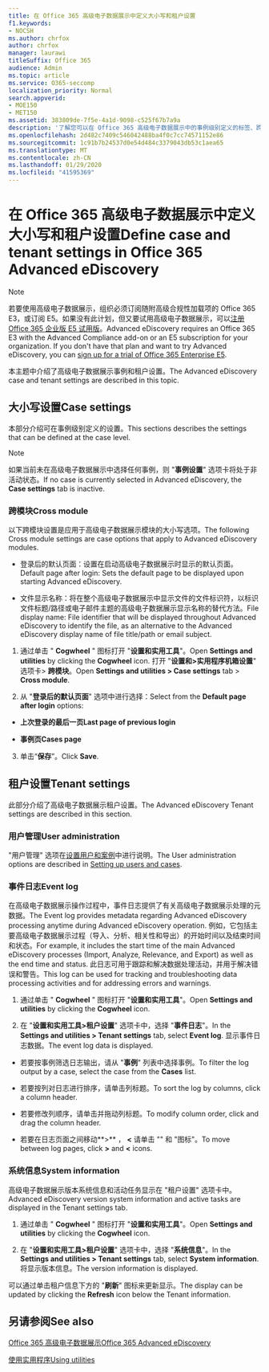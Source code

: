 ```yaml
---
title: 在 Office 365 高级电子数据展示中定义大小写和租户设置
f1.keywords:
- NOCSH
ms.author: chrfox
author: chrfox
manager: laurawi
titleSuffix: Office 365
audience: Admin
ms.topic: article
ms.service: O365-seccomp
localization_priority: Normal
search.appverid:
- MOE150
- MET150
ms.assetid: 383809de-7f5e-4a1d-9098-c525f67b7a9a
description: '了解您可以在 Office 365 高级电子数据展示中的事例级别定义的标签、跨模块和租户设置。  '
ms.openlocfilehash: 2d482c7409c546042488ba4f0c7cc74571152e86
ms.sourcegitcommit: 1c91b7b24537d0e54d484c3379043db53c1aea65
ms.translationtype: MT
ms.contentlocale: zh-CN
ms.lasthandoff: 01/29/2020
ms.locfileid: "41595369"
---
```

# <a name="define-case-and-tenant-settings-in-office-365-advanced-ediscovery"></a><span data-ttu-id="d7439-103">在 Office 365 高级电子数据展示中定义大小写和租户设置</span><span class="sxs-lookup"><span data-stu-id="d7439-103">Define case and tenant settings in Office 365 Advanced eDiscovery</span></span>

> [!NOTE]
> <span data-ttu-id="d7439-p101">若要使用高级电子数据展示，组织必须订阅随附高级合规性加载项的 Office 365 E3，或订阅 E5。如果没有此计划，但又要试用高级电子数据展示，可以[注册 Office 365 企业版 E5 试用版](https://go.microsoft.com/fwlink/p/?LinkID=698279)。</span><span class="sxs-lookup"><span data-stu-id="d7439-p101">Advanced eDiscovery requires an Office 365 E3 with the Advanced Compliance add-on or an E5 subscription for your organization. If you don't have that plan and want to try Advanced eDiscovery, you can [sign up for a trial of Office 365 Enterprise E5](https://go.microsoft.com/fwlink/p/?LinkID=698279).</span></span> 
  
<span data-ttu-id="d7439-106">本主题中介绍了高级电子数据展示事例和租户设置。</span><span class="sxs-lookup"><span data-stu-id="d7439-106">The Advanced eDiscovery case and tenant settings are described in this topic.</span></span>
  
## <a name="case-settings"></a><span data-ttu-id="d7439-107">大小写设置</span><span class="sxs-lookup"><span data-stu-id="d7439-107">Case settings</span></span>

<span data-ttu-id="d7439-108">本部分介绍可在事例级别定义的设置。</span><span class="sxs-lookup"><span data-stu-id="d7439-108">This sections describes the settings that can be defined at the case level.</span></span>
  
> [!NOTE]
> <span data-ttu-id="d7439-109">如果当前未在高级电子数据展示中选择任何事例，则 "**事例设置**" 选项卡将处于非活动状态。</span><span class="sxs-lookup"><span data-stu-id="d7439-109">If no case is currently selected in Advanced eDiscovery, the **Case settings** tab is inactive.</span></span> 
  
### <a name="cross-module"></a><span data-ttu-id="d7439-110">跨模块</span><span class="sxs-lookup"><span data-stu-id="d7439-110">Cross module</span></span>

<span data-ttu-id="d7439-111">以下跨模块设置是应用于高级电子数据展示模块的大小写选项。</span><span class="sxs-lookup"><span data-stu-id="d7439-111">The following Cross module settings are case options that apply to Advanced eDiscovery modules.</span></span>
  
- <span data-ttu-id="d7439-112">登录后的默认页面：设置在启动高级电子数据展示时显示的默认页面。</span><span class="sxs-lookup"><span data-stu-id="d7439-112">Default page after login: Sets the default page to be displayed upon starting Advanced eDiscovery.</span></span>
    
- <span data-ttu-id="d7439-113">文件显示名称：将在整个高级电子数据展示中显示文件的文件标识符，以标识文件标题/路径或电子邮件主题的高级电子数据展示显示名称的替代方法。</span><span class="sxs-lookup"><span data-stu-id="d7439-113">File display name: File identifier that will be displayed throughout Advanced eDiscovery to identify the file, as an alternative to the Advanced eDiscovery display name of file title/path or email subject.</span></span>
    
1. <span data-ttu-id="d7439-114">通过单击 " **Cogwheel** " 图标打开 "**设置和实用工具**"。</span><span class="sxs-lookup"><span data-stu-id="d7439-114">Open **Settings and utilities** by clicking the **Cogwheel** icon.</span></span> <span data-ttu-id="d7439-115">打开 "**设置和\>实用程序机箱设置**" 选项卡\> **跨模块**。</span><span class="sxs-lookup"><span data-stu-id="d7439-115">Open **Settings and utilities \> Case settings** tab \> **Cross module**.</span></span> 
    
2. <span data-ttu-id="d7439-116">从 "**登录后的默认页面**" 选项中进行选择：</span><span class="sxs-lookup"><span data-stu-id="d7439-116">Select from the **Default page after login** options:</span></span> 
    
  - <span data-ttu-id="d7439-117">**上次登录的最后一页**</span><span class="sxs-lookup"><span data-stu-id="d7439-117">**Last page of previous login**</span></span>
    
  - <span data-ttu-id="d7439-118">**事例页**</span><span class="sxs-lookup"><span data-stu-id="d7439-118">**Cases page**</span></span>
    
3. <span data-ttu-id="d7439-119">单击“**保存**”。</span><span class="sxs-lookup"><span data-stu-id="d7439-119">Click **Save**.</span></span>
    
## <a name="tenant-settings"></a><span data-ttu-id="d7439-120">租户设置</span><span class="sxs-lookup"><span data-stu-id="d7439-120">Tenant settings</span></span>

<span data-ttu-id="d7439-121">此部分介绍了高级电子数据展示租户设置。</span><span class="sxs-lookup"><span data-stu-id="d7439-121">The Advanced eDiscovery Tenant settings are described in this section.</span></span>
  
### <a name="user-administration"></a><span data-ttu-id="d7439-122">用户管理</span><span class="sxs-lookup"><span data-stu-id="d7439-122">User administration</span></span>

<span data-ttu-id="d7439-123">"用户管理" 选项在[设置用户和案例](set-up-users-and-cases-in-advanced-ediscovery.md)中进行说明。</span><span class="sxs-lookup"><span data-stu-id="d7439-123">The User administration options are described in [Setting up users and cases](set-up-users-and-cases-in-advanced-ediscovery.md).</span></span>
  
### <a name="event-log"></a><span data-ttu-id="d7439-124">事件日志</span><span class="sxs-lookup"><span data-stu-id="d7439-124">Event log</span></span>

<span data-ttu-id="d7439-125">在高级电子数据展示操作过程中，事件日志提供了有关高级电子数据展示处理的元数据。</span><span class="sxs-lookup"><span data-stu-id="d7439-125">The Event log provides metadata regarding Advanced eDiscovery processing anytime during Advanced eDiscovery operation.</span></span> <span data-ttu-id="d7439-126">例如，它包括主要高级电子数据展示过程（导入、分析、相关性和导出）的开始时间以及结束时间和状态。</span><span class="sxs-lookup"><span data-stu-id="d7439-126">For example, it includes the start time of the main Advanced eDiscovery processes (Import, Analyze, Relevance, and Export) as well as the end time and status.</span></span> <span data-ttu-id="d7439-127">此日志可用于跟踪和解决数据处理活动，并用于解决错误和警告。</span><span class="sxs-lookup"><span data-stu-id="d7439-127">This log can be used for tracking and troubleshooting data processing activities and for addressing errors and warnings.</span></span>
  
1. <span data-ttu-id="d7439-128">通过单击 " **Cogwheel** " 图标打开 "**设置和实用工具**"。</span><span class="sxs-lookup"><span data-stu-id="d7439-128">Open **Settings and utilities** by clicking the **Cogwheel** icon.</span></span> 
    
2. <span data-ttu-id="d7439-129">在 "**设置和实用工具\>租户设置**" 选项卡中，选择 "**事件日志**"。</span><span class="sxs-lookup"><span data-stu-id="d7439-129">In the **Settings and utilities \> Tenant settings** tab, select **Event log**.</span></span> <span data-ttu-id="d7439-130">显示事件日志数据。</span><span class="sxs-lookup"><span data-stu-id="d7439-130">The event log data is displayed.</span></span>
    
  - <span data-ttu-id="d7439-131">若要按事例筛选日志输出，请从 "**事例**" 列表中选择事例。</span><span class="sxs-lookup"><span data-stu-id="d7439-131">To filter the log output by a case, select the case from the **Cases** list.</span></span> 
    
  - <span data-ttu-id="d7439-132">若要按列对日志进行排序，请单击列标题。</span><span class="sxs-lookup"><span data-stu-id="d7439-132">To sort the log by columns, click a column header.</span></span> 
    
  - <span data-ttu-id="d7439-133">若要修改列顺序，请单击并拖动列标题。</span><span class="sxs-lookup"><span data-stu-id="d7439-133">To modify column order, click and drag the column header.</span></span>
    
  - <span data-ttu-id="d7439-134">若要在日志页面之间移动**\>** ， **\<** 请单击 "" 和 "图标"。</span><span class="sxs-lookup"><span data-stu-id="d7439-134">To move between log pages, click **\>** and **\<** icons.</span></span> 
    
### <a name="system-information"></a><span data-ttu-id="d7439-135">系统信息</span><span class="sxs-lookup"><span data-stu-id="d7439-135">System information</span></span>

<span data-ttu-id="d7439-136">高级电子数据展示版本系统信息和活动任务显示在 "租户设置" 选项卡中。</span><span class="sxs-lookup"><span data-stu-id="d7439-136">Advanced eDiscovery version system information and active tasks are displayed in the Tenant settings tab.</span></span>
  
1. <span data-ttu-id="d7439-137">通过单击 " **Cogwheel** " 图标打开 "**设置和实用工具**"。</span><span class="sxs-lookup"><span data-stu-id="d7439-137">Open **Settings and utilities** by clicking the **Cogwheel** icon.</span></span> 
    
2. <span data-ttu-id="d7439-138">在 "**设置和实用工具\>租户设置**" 选项卡中，选择 "**系统信息**"。</span><span class="sxs-lookup"><span data-stu-id="d7439-138">In the **Settings and utilities \> Tenant settings** tab, select **System information**.</span></span> <span data-ttu-id="d7439-139">将显示版本信息。</span><span class="sxs-lookup"><span data-stu-id="d7439-139">The version information is displayed.</span></span>
    
<span data-ttu-id="d7439-140">可以通过单击租户信息下方的 "**刷新**" 图标来更新显示。</span><span class="sxs-lookup"><span data-stu-id="d7439-140">The display can be updated by clicking the **Refresh** icon below the Tenant information.</span></span> 
  
## <a name="see-also"></a><span data-ttu-id="d7439-141">另请参阅</span><span class="sxs-lookup"><span data-stu-id="d7439-141">See also</span></span>

[<span data-ttu-id="d7439-142">Office 365 高级电子数据展示</span><span class="sxs-lookup"><span data-stu-id="d7439-142">Office 365 Advanced eDiscovery</span></span>](office-365-advanced-ediscovery.md)
  
[<span data-ttu-id="d7439-143">使用实用程序</span><span class="sxs-lookup"><span data-stu-id="d7439-143">Using utilities</span></span>](use-advanced-ediscovery-utilities.md)

